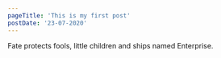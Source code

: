 ```yaml
---
pageTitle: 'This is my first post'
postDate: '23-07-2020'
---
```


Fate protects fools, little children and ships named Enterprise.
